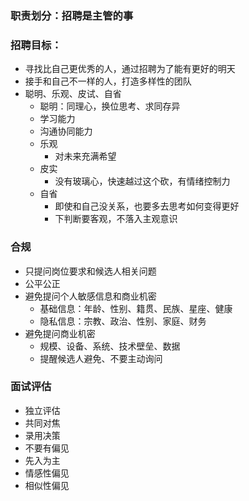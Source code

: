 ### 职责划分：招聘是主管的事
### 招聘目标：
  - 寻找比自己更优秀的人，通过招聘为了能有更好的明天
  -  接手和自己不一样的人，打造多样性的团队
  -  聪明、乐观、皮试、自省
     -  聪明：同理心，换位思考、求同存异
     -  学习能力
     -  沟通协同能力
     -  乐观
        -  对未来充满希望
     -  皮实
        -  没有玻璃心，快速越过这个砍，有情绪控制力
     -  自省
        - 即使和自己没关系，也要多去思考如何变得更好
        - 下判断要客观，不落入主观意识

### 合规
- 只提问岗位要求和候选人相关问题
- 公平公正
- 避免提问个人敏感信息和商业机密
   - 基础信息：年龄、性别、籍贯、民族、星座、健康
   - 隐私信息：宗教、政治、性别、家庭、财务
- 避免提问商业机密
   - 规模、设备、系统、技术壁垒、数据
   - 提醒候选人避免、不要主动询问

### 面试评估
- 独立评估
- 共同对焦
- 录用决策
- 不要有偏见
 - 先入为主
 - 情感性偏见
 - 相似性偏见